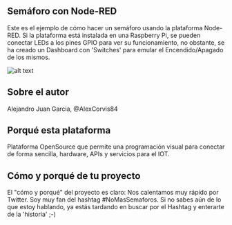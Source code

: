 ## Semáforo con Node-RED
Este es el ejemplo de cómo hacer un semáforo usando la plataforma Node-RED. 
Si la plataforma está instalada en una Raspberry Pi, se pueden conectar LEDs a los pines GPIO para ver su funcionamiento, no obstante, se ha creado un Dashboard con 'Switches' para emular el Encendido/Apagado de los mismos.

![alt text](https://github.com/dcuartielles/semaforos/blob/master/ejemplos/Node-RED/img/Node-RED.png "Node-RED Flows")


## Sobre el autor
Alejandro Juan Garcia, @AlexCorvis84

## Porqué esta plataforma
Plataforma OpenSource que permite una programación visual para conectar de forma sencilla, hardware, APIs y servicios para el IOT.

## Cómo y porqué de tu proyecto
El "cómo y porqué" del proyecto es claro: Nos calentamos muy rápido por Twitter.
Soy muy fan del hashtag #NoMasSemaforos. Si no sabes aún de lo que estoy hablando, ya estás tardando en buscar por el Hashtag y enterarte de la 'historia' ;-)
